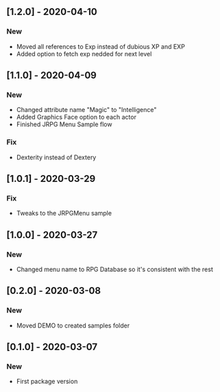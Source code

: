 ## [1.2.0] - 2020-04-10

### New
* Moved all references to Exp instead of dubious XP and EXP
* Added option to fetch exp nedded for next level

## [1.1.0] - 2020-04-09

### New
* Changed attribute name "Magic" to "Intelligence"
* Added Graphics Face option to each actor
* Finished JRPG Menu Sample flow

### Fix
* Dexterity instead of Dextery

## [1.0.1] - 2020-03-29

### Fix
* Tweaks to the JRPGMenu sample

## [1.0.0] - 2020-03-27

### New
* Changed menu name to RPG Database so it's consistent with the rest

## [0.2.0] - 2020-03-08

### New
* Moved DEMO to created samples folder

## [0.1.0] - 2020-03-07

### New
* First package version
